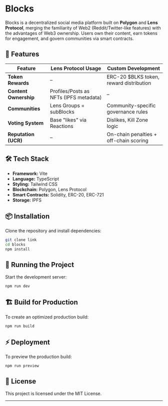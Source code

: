 # Blocks

Blocks is a decentralized social media platform built on **Polygon** and **Lens Protocol**, merging the familiarity of Web2 (Reddit/Twitter-like features) with the advantages of Web3 ownership. Users own their content, earn tokens for engagement, and govern communities via smart contracts.

## 🚀 Features

| Feature | Lens Protocol Usage | Custom Development |
| --- | --- | --- |
| **Token Rewards** | – | ERC-20 $BLKS token, reward distribution |
| **Content Ownership** | Profiles/Posts as NFTs (IPFS metadata) | – |
| **Communities** | Lens Groups = subBlocks | Community-specific governance rules |
| **Voting System** | Base "likes" via Reactions | Dislikes, Kill Zone logic |
| **Reputation (UCR)** | – | On-chain penalties + off-chain scoring |

## 🛠 Tech Stack
- **Framework:** Vite
- **Language:** TypeScript
- **Styling:** Tailwind CSS
- **Blockchain:** Polygon, Lens Protocol
- **Smart Contracts:** Solidity, ERC-20, ERC-721
- **Storage:** IPFS

## 📦 Installation

Clone the repository and install dependencies:

```bash
git clone link
cd blocks
npm install
```

## 🚀 Running the Project

Start the development server:

```bash
npm run dev
```

## 🏗 Build for Production

To create an optimized production build:

```bash
npm run build
```

## ⚡ Deployment

To preview the production build:

```bash
npm run preview
```

## 📜 License
This project is licensed under the MIT License.

---
